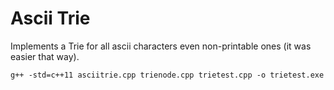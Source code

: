 Ascii Trie
==============

Implements a Trie for all ascii characters even non-printable ones (it was easier that way).

    g++ -std=c++11 asciitrie.cpp trienode.cpp trietest.cpp -o trietest.exe
